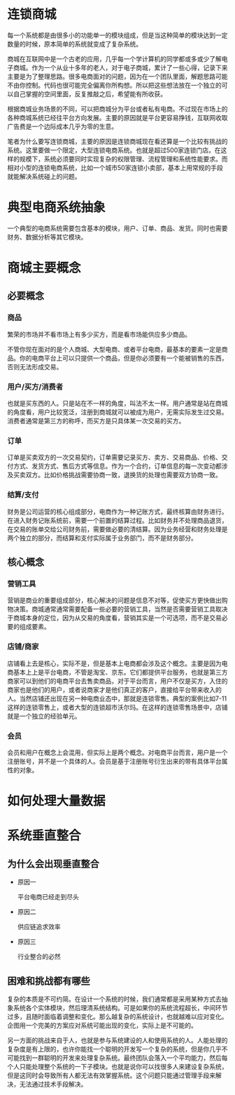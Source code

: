 # 连锁商城

每一个系统都是由很多小的功能单一的模块组成，但是当这种简单的模块达到一定数量的时候，原本简单的系统就变成了复杂系统。

商城在互联网中是一个古老的应用，几乎每一个学计算机的同学都或多或少了解电子商城。作为一个从业十多年的老人，对于电子商城，累计了一些心得，记录下来主要是为了整理思路。很多电商面对的问题，因为在一个团队里面，解题思路可能不由你控制。代码也很可能完全偏离你所构想。所以把这些想法放在一个独立的可以自己掌握的空间里面，反复推敲之后，希望能有所收获。

根据商城业务场景的不同，可以把商城分为平台或者私有电商。不过现在市场上的各种商城系统已经往平台方向发展。主要的原因就是平台更容易挣钱，互联网收取广告费是一个边际成本几乎为零的生意。

笔者为什么要写连锁商城，主要的原因是连锁商城现在看还算是一个比较有挑战的系统。这里要做一个限定，大型连锁电商系统。也就是超过500家连锁门店。在这样的规模下，系统必须要同时实现复杂的权限管理、流程管理和系统性能要求。而相对小型的连锁电商系统，比如一个城市50家连锁小卖部，基本上用常规的手段就能解决系统碰上的问题。

# 典型电商系统抽象

一个典型的电商系统需要包含基本的模块，用户、订单、商品、发货。同时也需要财务、数据分析等其它模块。

# 商城主要概念
## 必要概念

### 商品

繁荣的市场并不看市场上有多少买方，而是看市场能供应多少商品。

不管你现在面对的是个人商城、大型电商、或者平台电商，最基本的要素一定是商品。你的电商平台上可以只提供一个商品，但是你必须要有一个能被销售的东西，否则无法形成交易。

### 用户/买方/消费者

也就是买东西的人。只是站在不一样的角度，叫法不太一样。用户通常是站在商城的角度看，用户比较宽泛，注册到商城就可以被成为用户，无需实际发生过交易。消费者通常是第三方的称呼，而买方是只具体某一次交易的买方。

### 订单

订单是买卖双方的一次交易契约，订单需要记录买方、卖方、交易商品、价格、交付方式、发货方式、售后方式等信息。作为一个合约，订单信息的每一次变动都涉及买卖双方。比如价格挑战需要协商一致，退换货的处理也需要双方协商一致。

### 结算/支付

财务是公司运营的核心组成部分，电商作为一种记账方式，最终核算由财务进行。在进入财务记账系统前，需要一个前置的结算过程。比如财务并不处理商品退货，在交易的账单交给公司财务前，需要做必要的清结算。因为业务经营和财务处理是两个独立的部分，而结算和支付实际属于业务部门，而不是财务部分。

## 核心概念

### 营销工具

营销是商业的重要组成部分，核心解决的问题是信息不对等，促使买方更快做出购物决策。商城通常通常需要配备一些必要的营销工具，当然是否需要营销工具取决于商城本身的定位，因为从交易的角度看，营销其实是一个可选项，而不是交易必要的组成要素。

### 店铺/商家

店铺看上去是核心，实际不是，但是基本上电商都会涉及这个概念。主要是因为电商基本上上是平台电商，不管是淘宝、京东。它们都提供平台服务，也就是第三方商家可以到他们的电商平台去售卖商品，对于平台而言，用户不仅是买方，入住的商家也是他们的用户，或者说商家才是他们真正的客户，直接给平台带来收入的人。当然店铺还出现在另一种电商业态中，那就是连锁零售。典型的案例比如7-11这样的连锁零售上，或者大型的连锁超市沃尔玛。在这样的连锁零售场景中，店铺就是一个独立的经验单元。

### 会员

会员和用户在概念上会混用，但实际上是两个概念。对电商平台而言，用户是一个注册账号，并不是一个具体的人。会员是基于注册账号衍生出来的带有具体平台属性的对象。


# 如何处理大量数据

# 系统垂直整合

## 为什么会出现垂直整合
* 原因一

  平台电商已经走到尽头

* 原因二
  
  供应链追求效率
  
* 原因三
  
  行业整合的必然
  
  
## 困难和挑战都有哪些

复杂的本质是不可约简。在设计一个系统的时候，我们通常都是采用某种方式去抽象系统各个实体模块，然后理清系统结构。可是如果你的系统流程超长，中间环节过多，且随时面临着调整和变化。那么越复杂的系统设计，也就越难以应对变化。企图用一个完美的方案应对系统可能出现的变化，实际上是不可能的。

另一方面的挑战来自于人，也就是参与系统建设的人和使用系统的人。人能处理的复杂度是有上限的，也许你能找一个聪明的开发写一个复杂的系统，但是你几乎不可能找到一群聪明的开发来处理复杂系统。最终团队会落入一个平均能力，然后每个人只能处理整个系统的一下子模块。也就是说你可以找很多人来建设复杂系统，但是这同时会导致所有人都无法有效掌握系统。这个问题只能通过管理手段来解决，无法通过技术手段解决。